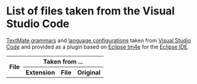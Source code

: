 # List of files taken from the Visual Studio Code

[TextMate grammars](https://en.wikipedia.org/wiki/TextMate#Language_Grammars) and
[language configurations](https://code.visualstudio.com/api/language-extensions/language-configuration-guide)
taken from [Visual Studio Code](https://github.com/microsoft/vscode/tree/main/extensions) and
provided as a plugin based on [Eclipse tm4e](https://github.com/eclipse/tm4e)
for the [Eclipse IDE](https://eclipseide.org).

<table>
<tr>
  <th rowspan="2">File</th>
  <th colspan="3">Taken from ...</th>
</tr>
<tr>
  <th>Extension</th>
  <th>File</th>
  <th>Original</th>
<tr>
<!-- INSERT FILE LIST HERE -->
</table>
